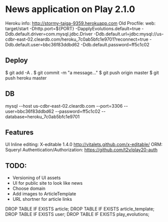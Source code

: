News application on Play 2.1.0
=====================================
Heroku info: http://stormy-taiga-9359.herokuapp.com
Old Procfile:
web: target/start -Dhttp.port=${PORT} -DapplyEvolutions.default=true -Ddb.default.driver=com.mysql.jdbc.Driver -Ddb.default.url=jdbc:mysql://us-cdbr-east-02.cleardb.com/heroku_7c0ab5bfc1e9701?reconnect=true -Ddb.default.user=bbc36f83ddbd62 -Ddb.default.password=ff5c1c02

Deploy
-----------
$ git add -A .
$ git commit -m "a message..."
$ git push origin master
$ git push heroku master

DB
------------
mysql --host us-cdbr-east-02.cleardb.com --port=3306 --user=bbc36f83ddbd62 --password=ff5c1c02 --database=heroku_7c0ab5bfc1e9701


Features
------------
UI Inline editing: X-editable 1.4.0 http://vitalets.github.com/x-editable/
ORM: Squeryl
Authentication/Authorization: https://github.com/t2v/play20-auth



TODO:
---------------
- Versioning of UI assets
- UI for public site to look like news
- Choose domain
- Add images to ArticleTemplate
- URL shortner for article links

DROP TABLE IF EXISTS article;
DROP TABLE IF EXISTS article_template;
DROP TABLE IF EXISTS user;
DROP TABLE IF EXISTS play_evolutions;

